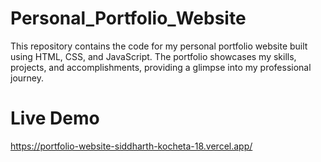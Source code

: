 # Personal_Portfolio_Website
This repository contains the code for my personal portfolio website built using HTML, CSS, and JavaScript. The portfolio showcases my skills, projects, and accomplishments, providing a glimpse into my professional journey.

# Live Demo
https://portfolio-website-siddharth-kocheta-18.vercel.app/
